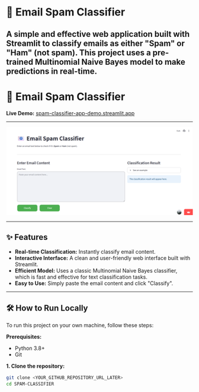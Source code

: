 # 📧 Email Spam Classifier

A simple and effective web application built with Streamlit to classify emails as either "Spam" or "Ham" (not spam). This project uses a pre-trained Multinomial Naive Bayes model to make predictions in real-time.
----

# 📧 Email Spam Classifier

**Live Demo:** [spam-classifier-app-demo.streamlit.app](https://spam-classifier-app-demo.streamlit.app)

-----

![Spam Classifier App Screenshot](https://github.com/Abhish0407/Spam-Classifier-app/blob/main/app-screenshot.png?raw=true)

---

## ✨ Features

-   **Real-time Classification:** Instantly classify email content.
-   **Interactive Interface:** A clean and user-friendly web interface built with Streamlit.
-   **Efficient Model:** Uses a classic Multinomial Naive Bayes classifier, which is fast and effective for text classification tasks.
-   **Easy to Use:** Simply paste the email content and click "Classify".

---

## 🛠️ How to Run Locally

To run this project on your own machine, follow these steps:

**Prerequisites:**
- Python 3.8+
- Git

**1. Clone the repository:**
```bash
git clone <YOUR_GITHUB_REPOSITORY_URL_LATER>
cd SPAM-CLASSIFIER
